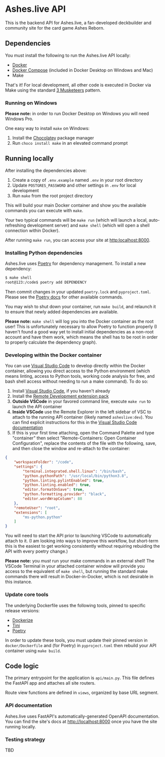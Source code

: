 # Ashes.live API

This is the backend API for Ashes.live, a fan-developed deckbuilder and community site for the card game Ashes Reborn.

## Dependencies

You must install the following to run the Ashes.live API locally:

* [Docker](https://docs.docker.com/engine/installation/)
* [Docker Compose](https://docs.docker.com/compose/install/) (included in Docker
  Desktop on Windows and Mac)
* Make

That's it! For local development, all other code is executed in Docker via Make using
the standard [3 Musketeers](https://3musketeers.io/) pattern.

### Running on Windows

**Please note:** in order to run Docker Desktop on Windows you will need Windows Pro.

One easy way to install `make` on Windows:

1. Install the [Chocolatey](https://chocolatey.org/install) package manager
2. Run `choco install make` in an elevated command prompt

## Running locally

After installing the dependencies above:

1. Create a copy of `.env.example` named `.env` in your root directory
2. Update `POSTGRES_PASSWORD` and other settings in `.env` for local development
3. Run `make` from the root project directory

This will build your main Docker container and show you the available commands you can
execute with `make`.

Your two typical commands will be `make run` (which will launch a local, auto-refreshing
development server) and `make shell` (which will open a shell connection within Docker).

After running `make run`, you can access your site at <http:localhost:8000>.

### Installing Python dependencies

Ashes.live uses [Poetry](https://python-poetry.org/) for dependency management. To
install a new dependency:

```sh
$ make shell
root@123:/code$ poetry add DEPENDENCY
```

Then commit changes in your updated `poetry.lock` and `pyproject.toml`. Please see the
[Poetry docs](https://python-poetry.org/docs/) for other available commands.

You may wish to shut down your container, run `make build`, and relaunch it to ensure that
newly added dependencies are available.

**Please note:** `make shell` will log you into the Docker container as the root user!
This is unfortunately necessary to allow Poetry to function properly (I haven't found a
good way yet to install initial dependencies as a non-root account and have them work,
which means the shell has to be root in order to properly calculate the dependency graph).

### Developing within the Docker container

You can use [Visual Studio Code](https://code.visualstudio.com/) to develop directly within
the Docker container, allowing you direct access to the Python environment (which means
linting, access to Python tools, working code analysis for free, and bash shell access
without needing to run a make command). To do so:

1. Install [Visual Studio Code](https://code.visualstudio.com/), if you haven't already
2. Install the [Remote Development extension pack](https://aka.ms/vscode-remote/download/extension)
3. **Outside VSCode** in your favored command line, execute `make run` to launch the API container
4. **Inside VSCode** use the Remote Explorer in the left sidebar of VSC to attach to the running
   API container (likely named `asheslive:dev`). You can find explicit instructions for this in the
   [Visual Studio Code documentation](https://code.visualstudio.com/docs/remote/containers#_attaching-to-running-containers)
5. If this is your first time attaching, open the Command Palette and type "container" then
   select "Remote-Containers: Open Container Configuration", replace the contents
   of the file with the following, save, and then close the window and re-attach to the container:

```json
{
	"workspaceFolder": "/code",
	"settings": {
		"terminal.integrated.shell.linux": "/bin/bash",
		"python.pythonPath": "/usr/local/bin/python3.8",
		"python.linting.pylintEnabled": true,
		"python.linting.enabled": true,
		"editor.formatOnSave": true,
		"python.formatting.provider": "black",
		"editor.wordWrapColumn": 88
	},
	"remoteUser": "root",
	"extensions": [
		"ms-python.python"
	]
}
```

You will need to start the API prior to launching VSCode to automatically attach to it.
(I am looking into ways to improve this workflow, but short-term this is the easiest
to get working consistently without requiring rebuiding the API with every poetry change.)

**Please note:** you *must* run your make commands in an external shell! The VSCode Terminal
in your attached container window will provide you access to the equivalent of `make shell`,
but running the standard make commands there will result in Docker-in-Docker, which is not
desirable in this instance.

### Update core tools

The underlying Dockerfile uses the following tools, pinned to specific release versions:

* [Dockerize](https://github.com/jwilder/dockerize)
* [Tini](https://github.com/krallin/tini)
* [Poetry](https://python-poetry.org/)

In order to update these tools, you must update their pinned version in `docker/Dockerfile`
and (for Poetry) in `pyproject.toml` then rebuild your API container using `make build`.

## Code logic

The primary entrypoint for the application is `api/main.py`. This file defines
the FastAPI app and attaches all site routers.

Route view functions are defined in `views`, organized by base URL segment.

### API documentation

Ashes.live uses FastAPI's automatically-generated OpenAPI documentation. You can find the
site's docs at <http://localhost:8000> once you have the site running locally.

### Testing strategy

TBD
